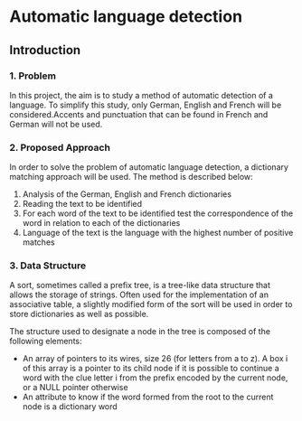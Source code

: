 # Automatic language detection


## Introduction

### 1. Problem

In this project, the aim is to study a method of automatic detection of a language.
To simplify this study, only German, English and French will be considered.Accents and punctuation that can be found in French and German will not be used.


### 2. Proposed Approach
In order to solve the problem of automatic language detection, a dictionary matching approach will be used. The method is described below:

1. Analysis of the German, English and French dictionaries
2. Reading the text to be identified
3. For each word of the text to be identified test the correspondence of the word in relation to each of the dictionaries
4. Language of the text is the language with the highest number of positive matches

### 3. Data Structure
A sort, sometimes called a prefix tree, is a tree-like data structure that allows the storage of strings. Often used for the implementation of an associative table, a slightly modified form of the sort will be used in order to store dictionaries as well as possible.

The structure used to designate a node in the tree is composed of the following elements:
- An array of pointers to its wires, size 26 (for letters from a to z). A box i of this array is a pointer to its child node if it is possible to continue a word with the clue letter i from the prefix encoded by the current node, or a NULL pointer otherwise
- An attribute to know if the word formed from the root to the current node is a dictionary word



